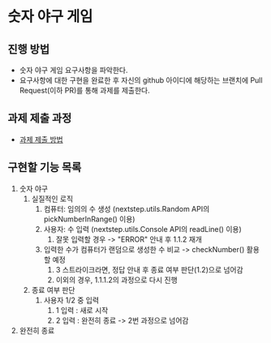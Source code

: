 # 숫자 야구 게임
## 진행 방법
* 숫자 야구 게임 요구사항을 파악한다.
* 요구사항에 대한 구현을 완료한 후 자신의 github 아이디에 해당하는 브랜치에 Pull Request(이하 PR)를 통해 과제를 제출한다.

## 과제 제출 과정
* [과제 제출 방법](https://github.com/next-step/nextstep-docs/tree/master/precourse)

## 구현할 기능 목록
1. 숫자 야구
   1. 실질적인 로직
      1. 컴퓨터: 임의의 수 생성 (nextstep.utils.Random API의 pickNumberInRange() 이용)
      2. 사용자: 수 입력 (nextstep.utils.Console API의 readLine() 이용)
         1. 잘못 입력할 경우 -> "ERROR" 안내 후 1.1.2 재개
      3. 입력한 수가 컴퓨터가 랜덤으로 생성한 수 비교 -> checkNumber() 활용할 예정
         1. 3 스트라이크라면, 정답 안내 후 종료 여부 판단(1.2)으로 넘어감
         2. 이외의 경우, 1.1.1.2의 과정으로 다시 진행
   2. 종료 여부 판단
      1. 사용자 1/2 중 입력
         1. 1 입력 : 새로 시작
         2. 2 입력 : 완전히 종료 -> 2번 과정으로 넘어감
2. 완전히 종료

